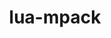 ---
title: "lua-mpack"
layout: cache
categories: [package, v0.23.0]
meta: {"versions": ["1.0.12"], "compilers": ["gcc@=10.2.1"], "oss": ["centos7"], "platforms": ["linux"], "targets": ["x86_64_v3"], "stacks": ["developer-tools-manylinux2014", "root"], "num_specs": 1, "num_specs_by_stack": {"developer-tools-manylinux2014": 1, "root": 1}}
spec_details: [{"hash": "h6j6gxqajpstwz3rth4bg7fogwrrhdqf", "compiler": "gcc@=10.2.1", "versions": ["1.0.12"], "os": "centos7", "platform": "linux", "target": "x86_64_v3", "variants": ["build_system=lua"], "stacks": ["developer-tools-manylinux2014", "root"], "size": "-", "tarball": "https://binaries.spack.io/v0.23.0/build_cache/linux-centos7-x86_64_v3/gcc-10.2.1/lua-mpack-1.0.12/linux-centos7-x86_64_v3-gcc-10.2.1-lua-mpack-1.0.12-h6j6gxqajpstwz3rth4bg7fogwrrhdqf.spack"}]
---